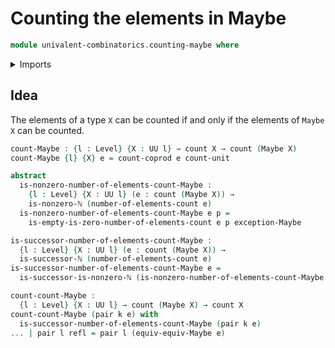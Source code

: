 # Counting the elements in Maybe

```agda
module univalent-combinatorics.counting-maybe where
```

<details><summary>Imports</summary>
```agda
open import univalent-combinatorics.coproduct-types
open import univalent-combinatorics.counting
open import foundation.dependent-pair-types
open import foundation.equivalences-maybe
open import foundation.identity-types
open import foundation.maybe
open import foundation.universe-levels
open import elementary-number-theory.natural-numbers
```
</details>

## Idea

The elements of a type `X` can be counted if and only if the elements of `Maybe X` can be counted.

```agda
count-Maybe : {l : Level} {X : UU l} → count X → count (Maybe X)
count-Maybe {l} {X} e = count-coprod e count-unit

abstract
  is-nonzero-number-of-elements-count-Maybe :
    {l : Level} {X : UU l} (e : count (Maybe X)) →
    is-nonzero-ℕ (number-of-elements-count e)
  is-nonzero-number-of-elements-count-Maybe e p =
    is-empty-is-zero-number-of-elements-count e p exception-Maybe

is-successor-number-of-elements-count-Maybe :
  {l : Level} {X : UU l} (e : count (Maybe X)) →
  is-successor-ℕ (number-of-elements-count e)
is-successor-number-of-elements-count-Maybe e =
  is-successor-is-nonzero-ℕ (is-nonzero-number-of-elements-count-Maybe e)

count-count-Maybe :
  {l : Level} {X : UU l} → count (Maybe X) → count X
count-count-Maybe (pair k e) with
  is-successor-number-of-elements-count-Maybe (pair k e)
... | pair l refl = pair l (equiv-equiv-Maybe e)
```
